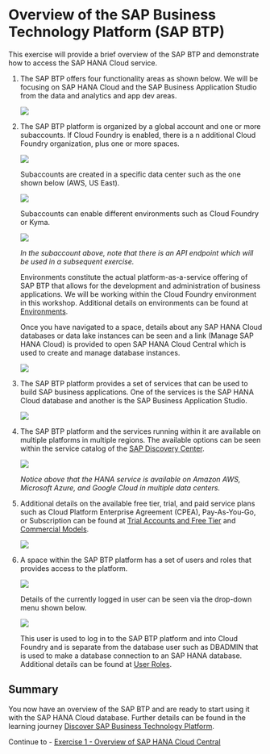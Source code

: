 # Overview of the SAP Business Technology Platform (SAP BTP)

This exercise will provide a brief overview of the SAP BTP and demonstrate how to access the SAP HANA Cloud service.  

1. The SAP BTP offers four functionality areas as shown below.  We will be focusing on SAP HANA Cloud and the SAP Business Application Studio from the data and analytics and app dev areas.

    ![](images/BTP.png)

2. The SAP BTP platform is organized by a global account and one or more subaccounts. If Cloud Foundry is enabled, there is a n additional Cloud Foundry organization, plus one or more spaces.

    ![](images/btp-structure.png)

    Subaccounts are created in a specific data center such as the one shown below (AWS, US East).

    ![](images/subaccount.png)

    Subaccounts can enable different environments such as Cloud Foundry or Kyma.
    
    ![](images/cloud-foundry.png)

    *In the subaccount above, note that there is an API endpoint which will be used in a subsequent exercise.*

    Environments constitute the actual platform-as-a-service offering of SAP BTP that allows for the development and administration of business applications.  We will be working within the Cloud Foundry environment in this workshop.  Additional details on environments can be found at [Environments](https://help.sap.com/docs/BTP/65de2977205c403bbc107264b8eccf4b/15547f7e7ecd47ee9fa052b0e18c7b0a.html).

    Once you have navigated to a space, details about any SAP HANA Cloud databases or data lake instances can be seen and a link (Manage SAP HANA Cloud) is provided to open SAP HANA Cloud Central which is used to create and manage database instances.

    ![](images/cloud-foundry-space.png)

3. The SAP BTP platform provides a set of services that can be used to build SAP business applications.  One of the services is the SAP HANA Cloud database and another is the SAP Business Application Studio.

    ![](images/service-marketplace.png)

4. The SAP BTP platform and the services running within it are available on multiple platforms in multiple regions.  The available options can be seen within the service catalog of the [SAP Discovery Center](https://discovery-center.cloud.sap/serviceCatalog/sap-hana-cloud?region=all&tab=service_plan&commercialModel=payg).

     ![](images/availability.png)

    *Notice above that the HANA service is available on Amazon AWS, Microsoft Azure, and Google Cloud in multiple data centers.*

5. Additional details on the available free tier, trial, and paid service plans such as Cloud Platform Enterprise Agreement (CPEA), Pay-As-You-Go, or Subscription can be found at [Trial Accounts and Free Tier](https://help.sap.com/docs/BTP/65de2977205c403bbc107264b8eccf4b/046f127f2a614438b616ccfc575fdb16.html) and [Commercial Models](https://help.sap.com/docs/BTP/65de2977205c403bbc107264b8eccf4b/263d40009a5a4237a62e8f5c05ee641e.html).

    ![](images/account-types.png)

6. A space within the SAP BTP platform has a set of users and roles that provides access to the platform.  

    ![](images/users.png)

    Details of the currently logged in user can be seen via the drop-down menu shown below.
  
    ![](images/btp-user.png)

    This user is used to log in to the SAP BTP platform and into Cloud Foundry and is separate from the database user such as DBADMIN that is used to make a database connection to an SAP HANA database.  Additional details can be found at [User Roles](https://docs.cloudfoundry.org/concepts/roles.html#roles).

## Summary

You now have an overview of the SAP BTP and are ready to start using it with the SAP HANA Cloud database.  Further details can be found in the learning journey [Discover SAP Business Technology Platform](https://learning.sap.com/learning-journey/discover-sap-business-technology-platform).

Continue to - [Exercise 1 - Overview of SAP HANA Cloud Central](../../hana_cloud_central/ex1/README.md)

